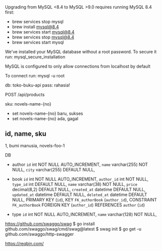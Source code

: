 Upgrading from MySQL <8.4 to MySQL >9.0 requires running MySQL 8.4 first:

- brew services stop mysql
- brew install mysql@8.4
- brew services start mysql@8.4
- brew services stop mysql@8.4
- brew services start mysql

We've installed your MySQL database without a root password. To secure it run:
mysql_secure_installation

MySQL is configured to only allow connections from localhost by default

To connect run:
mysql -u root

db: toko-buku-api
pass: rahasia!

POST /api/products

sku: novels-name-{no}

- set novels-name-{no} baru, sukses
- set novels-name-{no} ada, gagal

## id, name, sku

1, bumi manusia, novels-foo-1

DB

- author
  `id` int NOT NULL AUTO_INCREMENT,
  `name` varchar(255) NOT NULL,
  `city` varchar(255) DEFAULT NULL,

- book
  `id` int NOT NULL AUTO_INCREMENT,
  `author_id` int NOT NULL,
  `type_id` int DEFAULT NULL,
  `name` varchar(38) NOT NULL,
  `price` decimal(8,2) DEFAULT NULL,
  `created_at` datetime DEFAULT NULL,
  `updated_at` datetime DEFAULT NULL,
  `deleted_at` datetime DEFAULT NULL,
  PRIMARY KEY (`id`),
  KEY `FK_authorBook` (`author_id`),
  CONSTRAINT `FK_authorBook` FOREIGN KEY (`author_id`) REFERENCES `author` (`id`)

- type
  `id` int NOT NULL AUTO_INCREMENT,
  `name` varchar(128) NOT NULL,

https://github.com/swaggo/swag
$ go install github.com/swaggo/swag/cmd/swag@latest
$ swag init
$ go get -u github.com/swaggo/http-swagger

https://reqbin.com/
